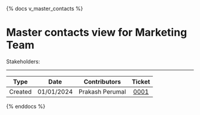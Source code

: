 {% docs v_master_contacts %}

Master contacts view for  Marketing Team 
==============================================
Stakeholders: 

---

| Type    | Date      | Contributors   | Ticket       |
|:-------:|:---------:|:--------------:|:------------:|
|Created  |01/01/2024 |Prakash Perumal |[0001](https://atlassian.net/browse/0001)|



{% enddocs %}
